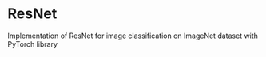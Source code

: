 # ResNet
Implementation of ResNet for image classification on ImageNet dataset with PyTorch library
